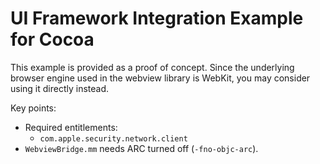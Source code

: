 # UI Framework Integration Example for Cocoa

This example is provided as a proof of concept. Since the underlying browser engine used in the webview library is WebKit, you may consider using it directly instead.

Key points:

* Required entitlements:
  * `com.apple.security.network.client`
* `WebviewBridge.mm` needs ARC turned off (`-fno-objc-arc`).
